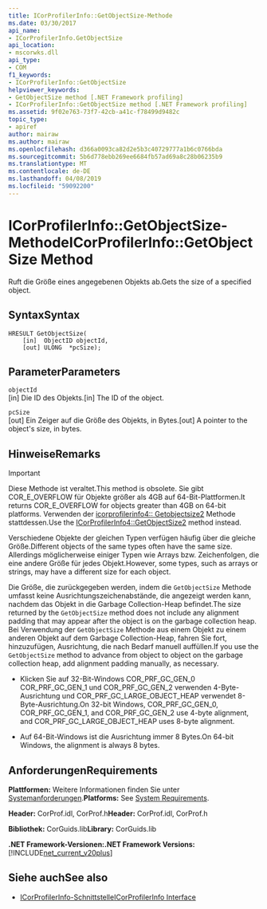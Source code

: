 ```yaml
---
title: ICorProfilerInfo::GetObjectSize-Methode
ms.date: 03/30/2017
api_name:
- ICorProfilerInfo.GetObjectSize
api_location:
- mscorwks.dll
api_type:
- COM
f1_keywords:
- ICorProfilerInfo::GetObjectSize
helpviewer_keywords:
- GetObjectSize method [.NET Framework profiling]
- ICorProfilerInfo::GetObjectSize method [.NET Framework profiling]
ms.assetid: 9f02e763-73f7-42cb-a41c-f78499d9482c
topic_type:
- apiref
author: mairaw
ms.author: mairaw
ms.openlocfilehash: d366a0093ca82d2e5b3c40729777a1b6c0766bda
ms.sourcegitcommit: 5b6d778ebb269ee6684fb57ad69a8c28b06235b9
ms.translationtype: MT
ms.contentlocale: de-DE
ms.lasthandoff: 04/08/2019
ms.locfileid: "59092200"
---
```

# <a name="icorprofilerinfogetobjectsize-method"></a><span data-ttu-id="4bb3f-102">ICorProfilerInfo::GetObjectSize-Methode</span><span class="sxs-lookup"><span data-stu-id="4bb3f-102">ICorProfilerInfo::GetObjectSize Method</span></span>
<span data-ttu-id="4bb3f-103">Ruft die Größe eines angegebenen Objekts ab.</span><span class="sxs-lookup"><span data-stu-id="4bb3f-103">Gets the size of a specified object.</span></span>  
  
## <a name="syntax"></a><span data-ttu-id="4bb3f-104">Syntax</span><span class="sxs-lookup"><span data-stu-id="4bb3f-104">Syntax</span></span>  
  
```  
HRESULT GetObjectSize(  
    [in]  ObjectID objectId,  
    [out] ULONG  *pcSize);  
```  
  
## <a name="parameters"></a><span data-ttu-id="4bb3f-105">Parameter</span><span class="sxs-lookup"><span data-stu-id="4bb3f-105">Parameters</span></span>  
 `objectId`  
 <span data-ttu-id="4bb3f-106">[in] Die ID des Objekts.</span><span class="sxs-lookup"><span data-stu-id="4bb3f-106">[in] The ID of the object.</span></span>  
  
 `pcSize`  
 <span data-ttu-id="4bb3f-107">[out] Ein Zeiger auf die Größe des Objekts, in Bytes.</span><span class="sxs-lookup"><span data-stu-id="4bb3f-107">[out] A pointer to the object's size, in bytes.</span></span>  
  
## <a name="remarks"></a><span data-ttu-id="4bb3f-108">Hinweise</span><span class="sxs-lookup"><span data-stu-id="4bb3f-108">Remarks</span></span>  
  
> [!IMPORTANT]
>  <span data-ttu-id="4bb3f-109">Diese Methode ist veraltet.</span><span class="sxs-lookup"><span data-stu-id="4bb3f-109">This method is obsolete.</span></span> <span data-ttu-id="4bb3f-110">Sie gibt COR_E_OVERFLOW für Objekte größer als 4GB auf 64-Bit-Plattformen.</span><span class="sxs-lookup"><span data-stu-id="4bb3f-110">It returns COR_E_OVERFLOW for objects greater than 4GB on 64-bit platforms.</span></span> <span data-ttu-id="4bb3f-111">Verwenden der [icorprofilerinfo4:: Getobjectsize2](../../../../docs/framework/unmanaged-api/profiling/icorprofilerinfo4-getobjectsize2-method.md) Methode stattdessen.</span><span class="sxs-lookup"><span data-stu-id="4bb3f-111">Use the  [ICorProfilerInfo4::GetObjectSize2](../../../../docs/framework/unmanaged-api/profiling/icorprofilerinfo4-getobjectsize2-method.md) method instead.</span></span>  
  
 <span data-ttu-id="4bb3f-112">Verschiedene Objekte der gleichen Typen verfügen häufig über die gleiche Größe.</span><span class="sxs-lookup"><span data-stu-id="4bb3f-112">Different objects of the same types often have the same size.</span></span> <span data-ttu-id="4bb3f-113">Allerdings möglicherweise einiger Typen wie Arrays bzw. Zeichenfolgen, die eine andere Größe für jedes Objekt.</span><span class="sxs-lookup"><span data-stu-id="4bb3f-113">However, some types, such as arrays or strings, may have a different size for each object.</span></span>  
  
 <span data-ttu-id="4bb3f-114">Die Größe, die zurückgegeben werden, indem die `GetObjectSize` Methode umfasst keine Ausrichtungszeichenabstände, die angezeigt werden kann, nachdem das Objekt in die Garbage Collection-Heap befindet.</span><span class="sxs-lookup"><span data-stu-id="4bb3f-114">The size returned by the `GetObjectSize` method does not include any alignment padding that may appear after the object is on the garbage collection heap.</span></span> <span data-ttu-id="4bb3f-115">Bei Verwendung der `GetObjectSize` Methode aus einem Objekt zu einem anderen Objekt auf dem Garbage Collection-Heap, fahren Sie fort, hinzuzufügen, Ausrichtung, die nach Bedarf manuell auffüllen.</span><span class="sxs-lookup"><span data-stu-id="4bb3f-115">If you use the `GetObjectSize` method to advance from object to object on the garbage collection heap, add alignment padding manually, as necessary.</span></span>  
  
-   <span data-ttu-id="4bb3f-116">Klicken Sie auf 32-Bit-Windows COR_PRF_GC_GEN_0 COR_PRF_GC_GEN_1 und COR_PRF_GC_GEN_2 verwenden 4-Byte-Ausrichtung und COR_PRF_GC_LARGE_OBJECT_HEAP verwendet 8-Byte-Ausrichtung.</span><span class="sxs-lookup"><span data-stu-id="4bb3f-116">On 32-bit Windows, COR_PRF_GC_GEN_0, COR_PRF_GC_GEN_1, and COR_PRF_GC_GEN_2 use 4-byte alignment, and COR_PRF_GC_LARGE_OBJECT_HEAP uses 8-byte alignment.</span></span>  
  
-   <span data-ttu-id="4bb3f-117">Auf 64-Bit-Windows ist die Ausrichtung immer 8 Bytes.</span><span class="sxs-lookup"><span data-stu-id="4bb3f-117">On 64-bit Windows, the alignment is always 8 bytes.</span></span>  
  
## <a name="requirements"></a><span data-ttu-id="4bb3f-118">Anforderungen</span><span class="sxs-lookup"><span data-stu-id="4bb3f-118">Requirements</span></span>  
 <span data-ttu-id="4bb3f-119">**Plattformen:** Weitere Informationen finden Sie unter [Systemanforderungen](../../../../docs/framework/get-started/system-requirements.md).</span><span class="sxs-lookup"><span data-stu-id="4bb3f-119">**Platforms:** See [System Requirements](../../../../docs/framework/get-started/system-requirements.md).</span></span>  
  
 <span data-ttu-id="4bb3f-120">**Header:** CorProf.idl, CorProf.h</span><span class="sxs-lookup"><span data-stu-id="4bb3f-120">**Header:** CorProf.idl, CorProf.h</span></span>  
  
 <span data-ttu-id="4bb3f-121">**Bibliothek:** CorGuids.lib</span><span class="sxs-lookup"><span data-stu-id="4bb3f-121">**Library:** CorGuids.lib</span></span>  
  
 **<span data-ttu-id="4bb3f-122">.NET Framework-Versionen:</span><span class="sxs-lookup"><span data-stu-id="4bb3f-122">.NET Framework Versions:</span></span>** [!INCLUDE[net_current_v20plus](../../../../includes/net-current-v20plus-md.md)]  
  
## <a name="see-also"></a><span data-ttu-id="4bb3f-123">Siehe auch</span><span class="sxs-lookup"><span data-stu-id="4bb3f-123">See also</span></span>

- [<span data-ttu-id="4bb3f-124">ICorProfilerInfo-Schnittstelle</span><span class="sxs-lookup"><span data-stu-id="4bb3f-124">ICorProfilerInfo Interface</span></span>](../../../../docs/framework/unmanaged-api/profiling/icorprofilerinfo-interface.md)
